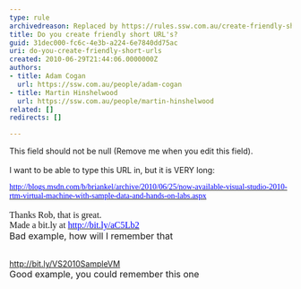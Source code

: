 ```yaml
---
type: rule
archivedreason: Replaced by https://rules.ssw.com.au/create-friendly-short-urls
title: Do you create friendly short URL's?
guid: 31dec000-fc6c-4e3b-a224-6e7840dd75ac
uri: do-you-create-friendly-short-urls
created: 2010-06-29T21:44:06.0000000Z
authors:
- title: Adam Cogan
  url: https://ssw.com.au/people/adam-cogan
- title: Martin Hinshelwood
  url: https://ssw.com.au/people/martin-hinshelwood
related: []
redirects: []

---
```



This field should not be null (Remove me when you edit this field).
<br><excerpt class='endintro'></excerpt><br>
I want to be able to type this URL in, but it is VERY long&#58;
<p style="margin&#58;0cm 0cm 0pt;"><span><a shape="rect" href="https&#58;//mail.ssw.com.au/owa/redir.aspx?C=48bca64384ed41749f81f0510568e825&amp;URL=http&#58;//blogs.msdn.com/b/briankel/archive/2010/06/25/now-available-visual-studio-2010-rtm-virtual-machine-with-sample-data-and-hands-on-labs.aspx" target="_blank"><font color="#0000ff" face="Calibri">http&#58;//blogs.msdn.com/b/briankel/archive/2010/06/25/now-available-visual-studio-2010-rtm-virtual-machine-with-sample-data-and-hands-on-labs.aspx</font></a></span><br>
<br>
<font class="ms-rteCustom-GreyBox" size="+0"><font face="Calibri">Thanks Rob, that is great.<br>
</font><font face="Calibri">Made a bit.ly at </font><a shape="rect" href="http&#58;//bit.ly/aC5Lb2" target="_blank"><font color="#0000ff" face="Calibri">http&#58;//bit.ly/aC5Lb2</font></a> </font><br>
<font class="ms-rteCustom-FigureBad" size="+0">Bad example, how will I remember that</font></p>
<p><a shape="rect" href="http&#58;//bit.ly/VS2010VM"><br>
</a><a shape="rect" href="http&#58;//bit.ly/VS2010SampleVM" class="ms-rteCustom-GreyBox">http&#58;//bit.ly/VS2010SampleVM</a><br>
<font class="ms-rteCustom-FigureGood" size="+0">Good example, you could remember this one</font></p>



